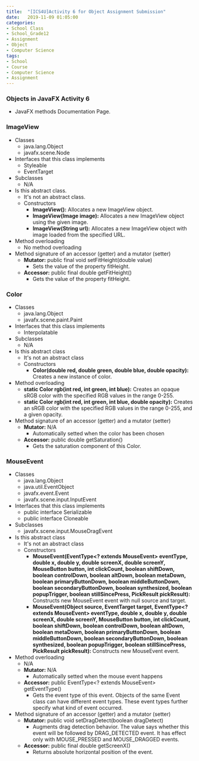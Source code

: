 ```yaml
---
title:  "[ICS4U]Activity 6 for Object Assignment Submission"
date:   2019-11-09 01:05:00
categories:
- School Class
- School_Grade12
- Assignment
- Object
- Computer Science
tags:
- School
- Course
- Computer Science
- Assignment
---
```


### Objects in JavaFX Activity 6
* JavaFX methods Documentation Page.


### ImageView
* Classes
  - java.lang.Object
  - javafx.scene.Node
* Interfaces that this class implements
  - Styleable
  - EventTarget
* Subclasses
  - N/A
* Is this abstract class.
  - It's not an abstract class.
  - Constructors
      - <b>ImageView():</b> Allocates a new ImageView object.
      - <b>ImageView(Image image):</b> Allocates a new ImageView object using the given image.
      - <b>ImageView(String url):</b> Allocates a new ImageView object with image loaded from the specified URL.
* Method overloading
  - No method overloading
* Method signature of an accessor (getter) and a mutator (setter)
  - <b>Mutator:</b> public final void setFitHeight(double value)
      - Sets the value of the property fitHeight.
  - <b>Accessor:</b> public final double getFitHeight()
      - Gets the value of the property fitHeight.


### Color
* Classes
  - java.lang.Object
  - javafx.scene.paint.Paint
* Interfaces that this class implements
  - Interpolatable<Color>
* Subclasses
  - N/A
* Is this abstract class
  - It's not an abstract class
  - Constructors
     - <b>Color(double red, double green, double blue, double opacity):</b> Creates a new instance of color.
* Method overloading
  - <b>static Color rgb(int red, int green, int blue):</b> Creates an opaque sRGB color with the specified RGB values in the range 0-255.
  - <b>static Color rgb(int red, int green, int blue, double opacity):</b> Creates an sRGB color with the specified RGB values in the range 0-255, and a given opacity.
* Method signature of an accessor (getter) and a mutator (setter)
  - <b>Mutator:</b> N/A
      - Automatically setted when the color has been chosen
  - <b>Accessor:</b> public double getSaturation()
      - Gets the saturation component of this Color.


### MouseEvent
* Classes
  - java.lang.Object
  - java.util.EventObject
  - javafx.event.Event
  - javafx.scene.input.InputEvent
* Interfaces that this class implements
  - public interface Serializable
  - public interface Cloneable
* Subclasses
  - javafx.scene.input.MouseDragEvent
* Is this abstract class
  - It's not an abstract class
  - Constructors
     - <b>MouseEvent(EventType<? extends MouseEvent> eventType, double x, double y, double screenX, double screenY, MouseButton button, int clickCount, boolean shiftDown, boolean controlDown, boolean altDown, boolean metaDown, boolean primaryButtonDown, boolean middleButtonDown, boolean secondaryButtonDown, boolean synthesized, boolean popupTrigger, boolean stillSincePress, PickResult pickResult):</b> Constructs new MouseEvent event with null source and target.
     - <b>MouseEvent(Object source, EventTarget target, EventType<? extends MouseEvent> eventType, double x, double y, double screenX, double screenY, MouseButton button, int clickCount, boolean shiftDown, boolean controlDown, boolean altDown, boolean metaDown, boolean primaryButtonDown, boolean middleButtonDown, boolean secondaryButtonDown, boolean synthesized, boolean popupTrigger, boolean stillSincePress, PickResult pickResult): </b>Constructs new MouseEvent event.
* Method overloading
  - N/A
  - <b>Mutator:</b> N/A
      - Automatically setted when the mouse event happens
  - <b>Accessor:</b> public EventType<? extends MouseEvent> getEventType()
      - Gets the event type of this event. Objects of the same Event class can have different event types. These event types further specify what kind of event occurred.
* Method signature of an accessor (getter) and a mutator (setter)
  - <b>Mutator:</b> public void setDragDetect(boolean dragDetect)
      - Augments drag detection behavior. The value says whether this event will be followed by DRAG_DETECTED event. It has effect only with MOUSE_PRESSED and MOUSE_DRAGGED events.
  - <b>Accessor:</b> public final double getScreenX()
      - Returns absolute horizontal position of the event.
